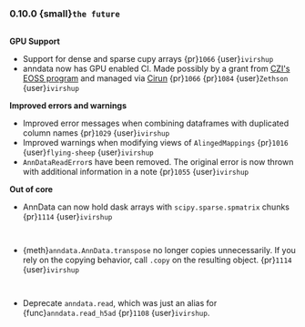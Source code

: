 ### 0.10.0 {small}`the future`

```{rubric} Features
```

**GPU Support**

* Support for dense and sparse cupy arrays {pr}`1066` {user}`ivirshup`
* anndata now has GPU enabled CI. Made possibly by a grant from [CZI's EOSS program](https://chanzuckerberg.com/eoss/) and managed via [Cirun](https://Cirun.io) {pr}`1066` {pr}`1084` {user}`Zethson` {user}`ivirshup`

**Improved errors and warnings**

* Improved error messages when combining dataframes with duplicated column names {pr}`1029` {user}`ivirshup`
* Improved warnings when modifying views of `AlingedMappings` {pr}`1016` {user}`flying-sheep` {user}`ivirshup`
* `AnnDataReadError`s have been removed. The original error is now thrown with additional information in a note {pr}`1055` {user}`ivirshup`

**Out of core**

* AnnData can now hold dask arrays with `scipy.sparse.spmatrix` chunks {pr}`1114` {user}`ivirshup`

```{rubric} Documentation
```

```{rubric} Breaking changes
```

* {meth}`anndata.AnnData.transpose` no longer copies unnecessarily. If you rely on the copying behavior, call `.copy` on the resulting object. {pr}`1114` {user}`ivirshup`

```{rubric} Other updates
```

```{rubric} Deprecations
```

* Deprecate `anndata.read`, which was just an alias for {func}`anndata.read_h5ad` {pr}`1108` {user}`ivirshup`.

```{rubric} Bug fixes
```
